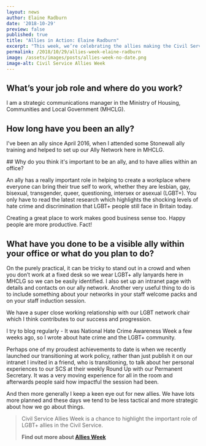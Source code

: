 ```yaml
---
layout: news
author: Elaine Radburn
date: '2018-10-29'
preview: false
published: true
title: "Allies in Action: Elaine Radburn"
excerpt: "This week, we’re celebrating the allies making the Civil Service a great place to work for LGBT+ people. Elaine works for the Ministry of Housing Communities and Local Government. Here's what Elaine is doing do be a brilliant ally."
permalink: /2018/10/29/allies-week-elaine-radburn
image: /assets/images/posts/allies-week-no-date.png
image-alt: Civil Service Allies Week
---
```


## What’s your job role and where do you work? 

I am a strategic communications manager in the Ministry of Housing, Communities and Local Government (MHCLG).

## How long have you been an ally?  

I've been an ally since April 2016, when I attended some Stonewall ally training and helped to set up our Ally Network here in MHCLG.

## Why do you think it's important to be an ally, and to have allies within an office?  

An ally has a really important role in helping to create a workplace where everyone can bring their true self to work, whether they are lesbian, gay, bisexual, transgender, queer, questioning, intersex or asexual (LGBT+). You only have to read the latest research which highlights the shocking levels of hate crime and discrimination that LGBT+ people still face in Britain today. 

Creating a great place to work makes good business sense too.  Happy people are more productive. Fact!

## What have you done to be a visible ally within your office or what do you plan to do? 

On the purely practical, it can be tricky to stand out in a crowd and when you don’t work at a fixed desk so we wear LGBT+ ally lanyards here in MHCLG so we can be easily identified. I also set up an intranet page with details and contacts on our ally network. Another very useful thing to do is to include something about your networks in your staff welcome packs and on your staff induction session.  

We have a super close working relationship with our LGBT network chair which I think contributes to our success and progression. 

I try to blog regularly - It was National Hate Crime Awareness Week a few weeks ago, so I wrote about hate crime and the LGBT+ community. 

Perhaps one of my proudest achievements to date is when we recently launched our transitioning at work policy, rather than just publish it on our intranet I invited in a friend, who is transitioning, to talk about her personal experiences to our SCS at their weekly Round Up with our Permanent Secretary. It was a very moving experience for all in the room and afterwards people said how impactful the session had been. 

And then more generally I keep a keen eye out for new allies. We have lots more planned and these days we tend to be less tactical and more strategic about how we go about things.

> Civil Service Allies Week is a chance to highlight the important role of LGBT+ allies in the Civil Service. 
>
> **Find out more about [Allies Week](/allies-week)**